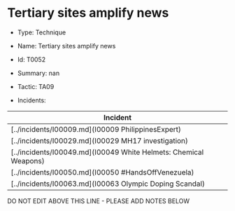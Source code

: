 # Tertiary sites amplify news

* Type: Technique

* Name: Tertiary sites amplify news

* Id: T0052

* Summary: nan

* Tactic: TA09

* Incidents:

| Incident |
| --------- |
| [../incidents/I00009.md](I00009 PhilippinesExpert) |
| [../incidents/I00029.md](I00029 MH17 investigation) |
| [../incidents/I00049.md](I00049 White Helmets: Chemical Weapons) |
| [../incidents/I00050.md](I00050 #HandsOffVenezuela) |
| [../incidents/I00063.md](I00063 Olympic Doping Scandal) |

DO NOT EDIT ABOVE THIS LINE - PLEASE ADD NOTES BELOW